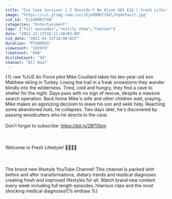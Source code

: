```yaml
---
title: "Ice Cave Survivor | I Shouldn't Be Alive S01 E10 | Fresh Lifestyle"
image: "https:\/\/i.ytimg.com\/vi\/Ejed9RKI7GQ\/hqdefault.jpg"
vid_id: "Ejed9RKI7GQ"
categories: "Entertainment"
tags: ["full episodes","reality show","fashion"]
date: "2021-12-11T16:11:50+03:00"
vid_date: "2021-01-31T18:00:05Z"
duration: "PT48M56S"
viewcount: "102978"
likeCount: "868"
dislikeCount: "58"
channel: "All Real"
---
```

{% raw %}US Air Force pilot Mike Couillard takes his ten-year-old son Matthew skiing in Turkey. Losing the trail in a freak snowstorm they wander blindly into the wilderness. Tired, cold and hungry, they find a cave to shelter for the night. Days pass with no sign of rescue, despite a massive search operation. Back home Mike's wife and other children wait, praying. Mike makes an agonizing decision to leave his son and seek help. Reaching some abandoned huts, he collapses. Two days later, he's discovered by passing woodcutters who he directs to the cave. <br /><br />Don't forgot to subscribe: <a rel="nofollow" target="blank" href="https://bit.ly/2Bf13bm">https://bit.ly/2Bf13bm</a><br /><br /><br /><br />Welcome to Fresh Lifestyle! 👏👨‍⚕️🍎<br /><br /><br /><br />The brand new lifestyle YouTube Channel! This channel is packed with before and after transformations, dietary trends and medical diagnoses creating fresh and improved lifestyles for all. Watch brand new content every week including full length episodes, hilarious clips and the most shocking medical diagnoses!{% endraw %}
